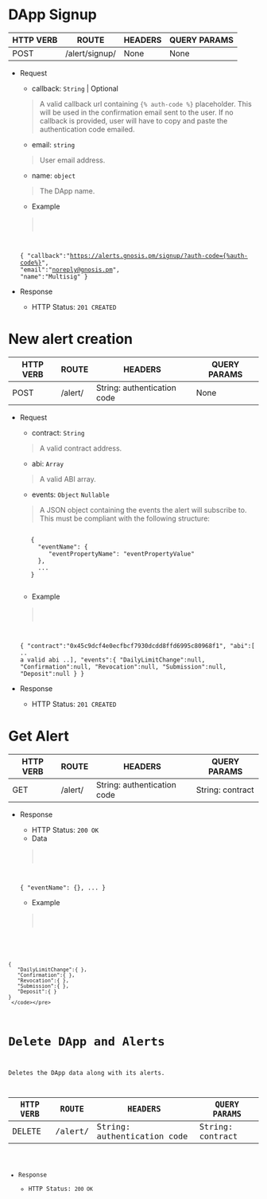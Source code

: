 DApp Signup
===========

| HTTP VERB | ROUTE          |HEADERS    | QUERY PARAMS   |
|-----------|----------------|-----------|----------------|
|POST       | /alert/signup/ |None       | None           |


  * Request

     * callback: `String` | Optional
     > A valid callback url containing `{% auth-code %}` placeholder. This will be used in the confirmation
       email sent to the user. If no callback is provided, user will have to copy and paste the authentication code
       emailed.

     * email: `string`
     > User email address.

     * name: `object`
     > The DApp name.
 
     * Example
     > <pre><code>
	{
	   "callback":"https://alerts.gnosis.pm/signup/?auth-code={%auth-code%}",
	   "email":"noreply@gnosis.pm",
	   "name":"Multisig"
	}
     </code></pre>

   * Response
      * HTTP Status: `201 CREATED`


New alert creation
===========

| HTTP VERB | ROUTE          | HEADERS                   | QUERY PARAMS   |
|-----------|----------------|---------------------------|----------------|
|POST       | /alert/        |String: authentication code| None           |


  * Request

     * contract: `String`
     > A valid contract address.

     * abi: `Array`
     > A valid ABI array.

     * events: `Object` `Nullable`
     > A JSON object containing the events the alert will subscribe to. This must be compliant with the following structure:
       <pre><code>
       {
         "eventName": {
            "eventPropertyName": "eventPropertyValue"
         },
         ...
       }
       </code></pre>

     * Example
     > <pre><code>
	{
	   "contract":"0x45c9dcf4e0ecfbcf7930dcdd8ffd6995c80968f1",
	   "abi":[ .. a valid abi ..],
	   "events":{
	      "DailyLimitChange":null,
	      "Confirmation":null,
	      "Revocation":null,
	      "Submission":null,
	      "Deposit":null
	   }
	}
     </code></pre>

   * Response
      * HTTP Status: `201 CREATED`



Get Alert
===========

| HTTP VERB | ROUTE          | HEADERS                   | QUERY PARAMS    |
|-----------|----------------|---------------------------|-----------------|
| GET       | /alert/        |String: authentication code| String: contract|


   * Response
      * HTTP Status: `200 OK`
      * Data
      > <pre><code>
        {
           "eventName": {},
           ...
        }
        </code></pre>

     * Example
     > <pre><code>
	{
	   "DailyLimitChange":{ },
	   "Confirmation":{ },
	   "Revocation":{ },
	   "Submission":{ },
	   "Deposit":{ }
	}
     </code></pre>


Delete DApp and Alerts
===========

Deletes the DApp data along with its alerts.

| HTTP VERB | ROUTE          | HEADERS                   | QUERY PARAMS    |
|-----------|----------------|---------------------------|-----------------|
| DELETE    | /alert/        |String: authentication code|String: contract |


   * Response
      * HTTP Status: `200 OK`


